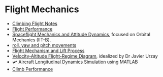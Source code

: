 # Flight Mechanics

- [Climbing Flight Notes](https://web.mit.edu/16.unified/www/FALL/thermodynamics/notes/node100.html)
- [Flight Performance](https://www.linkedin.com/posts/dr-manikandan-murugaiah_aircraft-performance-i-activity-7301847487231709184-UoHs/?utm_source=share&utm_medium=member_android&rcm=ACoAAD-ruCgBJnujmeLzmj1X4DpLLTuxktERedQ)
- [Spaceflight Mechanics and Attitude Dynamics](https://www.linkedin.com/posts/dr-manikandan-murugaiah_lecture-notes-on-spaceflight-mechanics-activity-7327397503186751488-v4Cw/?utm_source=share&utm_medium=member_android&rcm=ACoAAD-ruCgBJnujmeLzmj1X4DpLLTuxktERedQ), focused on Orbital Mechanics (IIT-B). 
- [roll, yaw and pitch movements](https://www.linkedin.com/posts/pedropavaovianna_aviaaexaeto-engenhariaaeronaerutica-controlesdevoo-activity-7328728357997531136-ecOy/?utm_source=share&utm_medium=member_android&rcm=ACoAAD-ruCgBJnujmeLzmj1X4DpLLTuxktERedQ)
- [Flight Mechanism and Lift Process](https://www.linkedin.com/posts/aliyar-javadi-4b078124_airfoillif-flightprocess-aerodynamic-ugcPost-7300574751024906241-0XSK/?utm_source=share&utm_medium=member_android&rcm=ACoAAD-ruCgBJnujmeLzmj1X4DpLLTuxktERedQ)
- [Velocity-Altitude Flight-Regime Diagram](https://www.linkedin.com/posts/jatgfregnani_aerospaceengineering-flightregimes-velocityaltitudediagram-activity-7316359416130240512-5-_c/?utm_source=share&utm_medium=member_android&rcm=ACoAAD-ruCgBJnujmeLzmj1X4DpLLTuxktERedQ), idealized by Dr Javier Urzay
- 🛩️ [Aircraft Longitudinal Dynamics Simulation](https://www.linkedin.com/posts/mohamedharhash_aircraft-longitudinal-dynamics-simulation-activity-7334301013090168833-vqf_?utm_source=share&utm_medium=member_android&rcm=ACoAAD-ruCgBJnujmeLzmj1X4DpLLTuxktERedQ) using MATLAB
- [Climb Performance](https://www.linkedin.com/posts/omar-yasser-91580a135_aviation-aviationsafety-aircraftmaintenance-activity-7331770916655337472-uSnw/?utm_source=share&utm_medium=member_android&rcm=ACoAAD-ruCgBJnujmeLzmj1X4DpLLTuxktERedQ)
